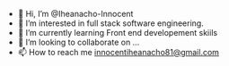 - 👋 Hi, I’m @Iheanacho-Innocent
- 👀 I’m interested in full stack software engineering.
- 🌱 I’m currently learning Front end developement skiils
- 💞️ I’m looking to collaborate on ...
- 📫 How to reach me innocentiheanacho81@gmail.com

<!---
Iheanacho-Innocent/Iheanacho-Innocent is a ✨ special ✨ repository because its `README.md` (this file) appears on your GitHub profile.
You can click the Preview link to take a look at your changes.
--->
